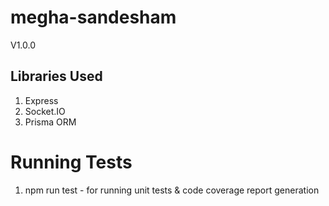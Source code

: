# megha-sandesham
V1.0.0

## Libraries Used
1. Express 
2. Socket.IO
3. Prisma ORM

# Running Tests
1. npm run test - for running unit tests & code coverage report generation

